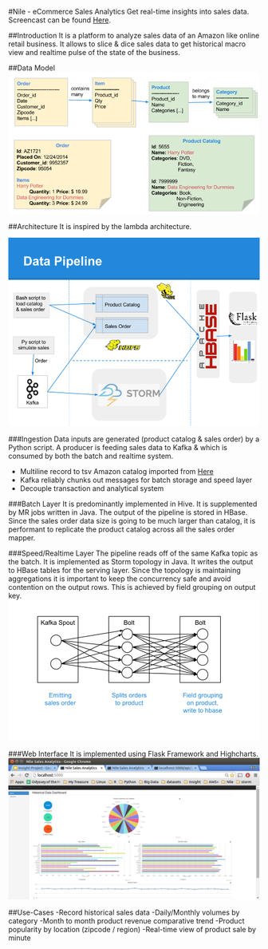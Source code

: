 #Nile - eCommerce Sales Analytics
Get real-time insights into sales data. Screencast can be found [Here](http://youtu.be/DOC5i-CWdSU).

##Introduction
It is a platform to analyze sales data of an Amazon like online retail business. It allows to slice & dice sales data to get historical macro view and realtime pulse of the state of the business.

##Data Model
![alt tag](https://github.com/rituraja/Nile/blob/master/datamodel.png "Data Model of Nile")

##Architecture
It is inspired by the lambda architecture.

![alt tag](https://github.com/rituraja/Nile/blob/master/pipeline.png "Architecture of Nile")

###Ingestion
Data inputs are generated (product catalog & sales order) by a Python script.
A producer is feeding sales data to Kafka & which is consumed by both the batch and realtime system.
- Multiline record to tsv
    Amazon catalog imported from [Here](http://snap.stanford.edu/data/amazon-meta.html)
- Kafka reliably chunks out messages for batch storage and speed layer
- Decouple transaction and analytical system


###Batch Layer
It is predominantly implemented in Hive. It is supplemented by MR jobs written in Java. The output of the pipeline is stored in HBase. Since the sales order data size is going to be much larger than catalog, it is performant to replicate the product catalog across all the sales order mapper.


###Speed/Realtime Layer
The pipeline reads off of the same Kafka topic as the batch. It is implemented as Storm topology in Java. It writes the output to HBase tables for the serving layer. Since the topology is maintaining aggregations it is important to keep the concurrency safe and avoid contention on the output rows. This is achieved by field grouping on output key.
![alt tag](https://github.com/rituraja/Nile/blob/master/topology.png "Storm Topology")

###Web Interface
It is implemented using Flask Framework and Highcharts.
![alt tag](https://github.com/rituraja/Nile/blob/master/NileDashboard.png "Nile - Dashboard")

##Use-Cases
-Record historical sales data
-Daily/Monthly volumes by category
-Month to month product revenue comparative trend 
-Product popularity by location (zipcode / region)
-Real-time view of product sale by minute 


